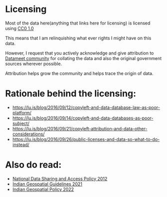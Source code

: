 # Licensing

Most of the data here(anything that links here for licensing) is licensed using [CC0 1.0](https://creativecommons.org/publicdomain/zero/1.0/)

This means that I am relinquishing what ever rights I might have on this data.

However, I request that you actively acknowledge and give attribution to [Datameet community](https://datameet.org/) for collating the data and also the original government sources wherever possible.

Attribution helps grow the community and helps trace the origin of data.

# Rationale behind the licensing:

* https://lu.is/blog/2016/09/12/copyleft-and-data-database-law-as-poor-platform/
* https://lu.is/blog/2016/09/14/copyleft-and-data-databases-as-poor-subject/
* https://lu.is/blog/2016/09/21/copyleft-attribution-and-data-other-considerations/
* https://lu.is/blog/2016/09/26/public-licenses-and-data-so-what-to-do-instead/

# Also do read: 

* [National Data Sharing and Access Policy 2012](https://dst.gov.in/sites/default/files/gazetteNotificationNDSAP.pdf)
* [Indian Geospatial Guidelines 2021](https://dst.gov.in/sites/default/files/Final%20Approved%20Guidelines%20on%20Geospatial%20Data_0.pdf)
* [Indian Geospatial Policy 2022](https://www.surveyofindia.gov.in/webroot/UserFiles/files/National%20Geospatial%20Policy.pdf)
